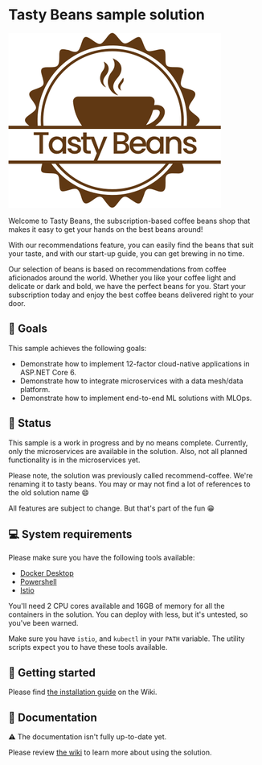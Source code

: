 # Tasty Beans sample solution

![Tasty Beans logo](./docs/images/tasty-beans.png)

Welcome to Tasty Beans, the subscription-based coffee beans shop that makes it
easy to get your hands on the best beans around!

With our recommendations feature, you can easily find the beans that suit your
taste, and with our start-up guide, you can get brewing in no time.

Our selection of beans is based on recommendations from coffee aficionados
around the world. Whether you like your coffee light and delicate or dark and
bold, we have the perfect beans for you. Start your subscription today and enjoy
the best coffee beans delivered right to your door.

## :goal_net: Goals

This sample achieves the following goals:

* Demonstrate how to implement 12-factor cloud-native applications in ASP.NET Core 6.
* Demonstrate how to integrate microservices with a data mesh/data platform.
* Demonstrate how to implement end-to-end ML solutions with MLOps.

## :triangular_flag_on_post: Status

This sample is a work in progress and by no means complete. Currently, only the
microservices are available in the solution. Also, not all planned functionality
is in the microservices yet.

Please note, the solution was previously called recommend-coffee. We're renaming it to tasty beans.
You may or may not find a lot of references to the old solution name :smile:

All features are subject to change. But that's part of the fun :grin:

## :computer: System requirements

Please make sure you have the following tools available:

* [Docker Desktop](https://www.docker.com/get-started/)
* [Powershell](https://github.com/PowerShell/PowerShell)
* [Istio](https://istio.io/latest/docs/setup/getting-started/)

You'll need 2 CPU cores available and 16GB of memory for all the containers in
the solution. You can deploy with less, but it's untested, so you've been warned.

Make sure you have `istio`, and `kubectl` in your `PATH` variable. The
utility scripts expect you to have these tools available.

## :rocket: Getting started

Please find [the installation guide](https://github.com/wmeints/tasty-beans/wiki/Installation-guide) on the Wiki.

## :book: Documentation

:warning: The documentation isn't fully up-to-date yet.

Please review [the wiki](https://github.com/wmeints/tasty-beans/wiki) to
learn more about using the solution.

[PWSH_INSTALL]: https://docs.microsoft.com/en-us/powershell/scripting/install/installing-powershell-on-linux?view=powershell-7.2